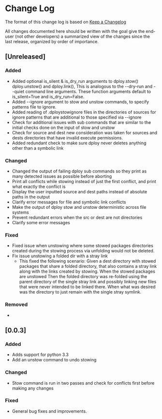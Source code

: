 # Change Log

The format of this change log is based on [Keep a Changelog](http://keepachangelog.com/)

All changes documented here should be written with the goal give the end-user
(not other developers) a summarized view of the changes since the last release,
organized by order of importance.

## [Unreleased]
### Added
- Added optional is_silent & is_dry_run arguments to dploy.stow() dploy.unstow()
  and dploy.link(), This is analogous to the --dry-run and --quiet command line
  arguments. These function arguments default to is_silent=True and
  is_dry_run=False.
- Added --ignore argument to stow and unstow commands, to specify patterns file
  to ignore.
- Added reading of .dploystowignore files in the directories of sources for
  ignore patterns that are additional to those specified via --ignore
- Check for additional issues with sub commands that are similar to the initial
  checks done on the input of stow and unstow
- Check for source and dest new consideration was taken for sources
  and dests directories that have invalid execute permissions.
- Added redundant check to make sure dploy never deletes anything other than a
  symbolic link
### Changed
- Changed the output of failing dploy sub commands so they print as many
  detected issues as possible before aborting
- Print all conflicts while stowing instead of just the first conflict, and
  print what exactly the conflict is
- Display the user inputted source and dest paths instead of absolute paths in
  the output
- Clarify error messages for file and symbolic link conflicts
- Make the output of dploy stow and unstow deterministic across file systems
- Prevent redundant errors when the src or dest are not directories
- Clarify some error messages
### Fixed
- Fixed issue when unstowing where some stowed packages directories created
  during the stowing process via unfolding would not be deleted.
- Fix issue unstowing a folded dir with a stray link
    - This fixed the following scenario: Given a dest directory with stowed
      packages that share a folded directory, that also contains a stray link
      along with the links created by stowing. When the stowed packages are
      unstowed Then the folded directory was re-folded using the parent
      directory of the single stray link and possibly linking new files that
      were never intended to be linked there. When what was desired was the
      directory to just remain with the single stray symlink.

### Removed
-

## [0.0.3]
### Added
- Adds support for python 3.3
- Add an unstow command to undo stowing
### Changed
- Stow command is run in two passes and check for conflicts first before making
  any changes
### Fixed
- General bug fixes and improvements.
